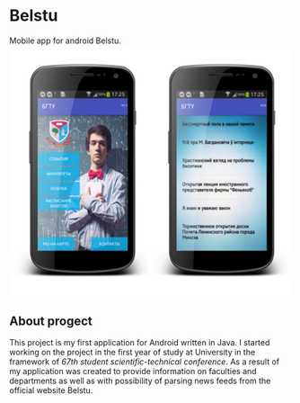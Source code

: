 # Belstu
Mobile app for android Belstu.
![screenshot of sample](https://github.com/dima-shm/App-Belstu-2/blob/master/imgForReadme.png)

## About progect
This project is my first application for Android written in Java.
I started working on the project in the first year of study at University in the framework of _67th student scientific-technical conference_.
As a result of my application was created to provide information on faculties and departments as well as with possibility of parsing news feeds from the official website Belstu.